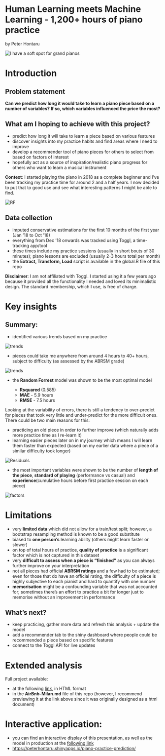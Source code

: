 Human Learning meets Machine Learning - 1,200+ hours of piano practice
================
by Peter Hontaru

![I have a soft spot for grand pianos](www/piano.jpg)

# Introduction

## Problem statement

**Can we predict how long it would take to learn a piano piece based on
a number of variables? If so, which variables influenced the price the
most?**

## What am I hoping to achieve with this project?

-   predict how long it will take to learn a piece based on various
    features
-   discover insights into my practice habits and find areas where I
    need to improve
-   develop a recommender tool of piano pieces for others to select from
    based on factors of interest
-   hopefully act as a source of inspiration/realistic piano progress
    for others who want to learn a musical instrument

**Context**: I started playing the piano in 2018 as a complete beginner
and I’ve been tracking my practice time for around 2 and a half years. I
now decided to put that to good use and see what interesting patterns I
might be able to find.

![RF](figs/unnamed-chunk-3-1.png)

## Data collection

-   imputed conservative estimations for the first 10 months of the
    first year (Jan ’18 to Oct ’18)
-   everything from Dec ’18 onwards was tracked using Toggl, a
    time-tracking app/tool
-   these times include my practice sessions (usually in short bouts of
    30 minutes); piano lessons are excluded (usually 2-3 hours total per
    month)
-   the **Extract, Transform, Load** script is available in the global.R
    file of this repo

**Disclaimer**: I am not affiliated with Toggl. I started using it a few
years ago because it provided all the functionality I needed and loved
its minimalistic design. The standard membership, which I use, is free
of charge.

# Key insights

## Summary:

-   identified various trends based on my practice

![trends](figs/unnamed-chunk-5-1.png)

-   pieces could take me anywhere from around 4 hours to 40+ hours,
    subject to difficulty (as assessed by the ABRSM grade)

![trends](figs/unnamed-chunk-15-1.png)

-   the **Random Forrest** model was shown to be the most optimal model

    -   **Rsquared** (0.585)
    -   **MAE** - 5.9 hours
    -   **RMSE** - 7.5 hours

Looking at the variability of errors, there is still a tendency to
over-predict for pieces that took very little and under-predict for the
more difficult ones. There could be two main reasons for this:

-   practicing an old piece in order to further improve (which naturally
    adds more practice time as I re-learn it)
-   learning easier pieces later on in my journey which means I will
    learn them faster than expected (based on my earlier data where a
    piece of a similar difficulty took longer)

![Residuals](www/residuals.png)

-   the most important variables were shown to be the number of **length
    of the piece**, **standard of playing** (performance vs casual) and
    **experience**(cumulative hours before first practice session on
    each piece)

![factors](figs/factors-1.png)

# Limitations

-   very **limited data** which did not allow for a train/test split;
    however, a bootstrap resampling method is known to be a good
    substitute
-   biased to **one person’s** learning ability (others might learn
    faster or slower)
-   on top of total hours of practice, **quality of practice** is a
    significant factor which is not captured in this dataset
-   very **difficult to assess when a piece is “finished”** as you can
    always further improve on your interpretation
-   not all pieces had official **ABRSM ratings** and a few had to be
    estimated; even for those that do have an official rating, the
    difficulty of a piece is highly subjective to each pianist and hard
    to quantify with one number
-   **memorisation** might be a confounding variable that was not
    accounted for; sometimes there’s an effort to practice a bit for
    longer just to memorise without an improvement in performance

## What’s next?

-   keep practicing, gather more data and refresh this analysis + update
    the model
-   add a recommender tab to the shiny dashboard where people could be
    recommended a piece based on specific features
-   connect to the Toggl API for live updates

# Extended analysis

Full project available:

-   at the following
    [link](http://htmlpreview.github.io/?https://github.com/peterhontaru/Price-Prediction-Airbnb-Milan-Apartments/blob/master/AirBnb-Milan.html),
    in HTML format
-   in the **AirBnb-Milan.md** file of this repo (however, I recommend
    previewing it at the link above since it was originally designed as
    a html document)

# Interactive application:

-   you can find an interactive display of this presentation, as well as
    the model in production at the [following
    link](https://peterhontaru.shinyapps.io/piano-practice-prediction/)
-   <https://peterhontaru.shinyapps.io/piano-practice-prediction/>
